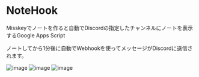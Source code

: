 # NoteHook

Misskeyでノートを作ると自動でDiscordの指定したチャンネルにノートを表示するGoogle Apps Script

ノートしてから1分後に自動でWebhookを使ってメッセージがDiscordに送信されます。

![image](https://user-images.githubusercontent.com/77374813/233615369-b4c1c927-1d68-4509-a405-48b6fcfbcf40.png)
![image](https://user-images.githubusercontent.com/77374813/233613427-8da51b33-bb9e-402a-a442-494eacf8bcc2.png)
![image](https://user-images.githubusercontent.com/77374813/233613451-03932f0b-af2e-41dd-a79c-6c9c5e111bca.png)
